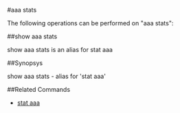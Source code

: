 #aaa stats

The following operations can be performed on "aaa stats":


##show aaa stats

show aaa stats is an alias for stat aaa


##Synopsys

show aaa stats - alias for 'stat aaa'


##Related Commands

<ul><li><a href="../../..//">stat aaa</a></li></ul>



